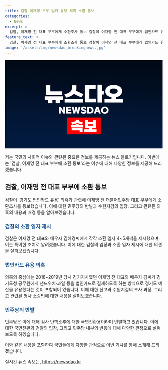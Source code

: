 ```yaml
---
title: 검찰 이재명 부부 법카 유용 의혹 소환 통보
categories:
  - News
excerpt: >
  검찰, 이재명 전 대표 부부에게 소환조사 통보 검찰이 이재명 전 대표 부부에게 법인카드 유용 의혹과 관련해 소환조사를 통보했다. 민주당은 이를 검사 탄핵소추에 대한 국면전환용이라며 반발했다. 이 의혹은 배모씨 등에게 개인 음식값을 법인카드로 결제하도록 하는 방식으로 경기도 예산을 유용했다는 것이다. 민주당은 검찰의 소환은 국면전환 쇼라고 비판했다.
feature_text: >
  검찰, 이재명 전 대표 부부에게 소환조사 통보 검찰이 이재명 전 대표 부부에게 법인카드 유용 의혹과 관련해 소환조사를 통보했다. 민주당은 이를 검사 탄핵소추에 대한 국면전환용이라며 반발했다. 이 의혹은 배모씨 등에게 개인 음식값을 법인카드로 결제하도록 하는 방식으로 경기도 예산을 유용했다는 것이다. 민주당은 검찰의 소환은 국면전환 쇼라고 비판했다.
image: '/assets/img/newsdao_breakingnews.jpg'
---
```


<p><img src="/assets/img/newsdao_breakingnews.jpg" alt="implanttips 속보" /></p>

<p>저는 국민의 사회적 이슈와 관련된 중요한 정보를 제공하는 뉴스 블로거입니다. 이번에는 '검찰, 이재명 전 대표 부부에 소환 통보'라는 이슈에 대해 다양한 정보를 제공해 드리겠습니다.</p>

<h2 data-ke-size="size26">검찰, 이재명 전 대표 부부에 소환 통보</h2>

<p data-ke-size="size16">검찰이 ‘경기도 법인카드 유용’ 의혹과 관련해 이재명 전 더불어민주당 대표 부부에게 소환조사를 통보했습니다. 이에 대한 민주당의 반발과 수원지검의 입장, 그리고 관련된 의혹의 내용과 배경 등을 알아보겠습니다.</p>

<h3><b><span style="color: #1a5490;">검찰의 소환 일자 제시</span></b></h3>

<p data-ke-size="size16">검찰은 이재명 전 대표와 배우자 김혜경씨에게 각각 소환 일자 4~5개씩을 제시했으며, 이는 특이한 조치로 알려졌습니다. 이에 대한 검찰의 입장과 소환 일자 제시에 대한 의견을 살펴보겠습니다.</p>

<h3><b><span style="color: #1a5490;">법인카드 유용 의혹</span></b></h3>

<p data-ke-size="size16">의혹의 중심에는 2018~2019년 당시 경기지사였던 이재명 전 대표와 배우자 김씨가 경기도청 공무원에게 샌드위치·과일 등을 법인카드로 결제하도록 하는 방식으로 경기도 예산을 유용했다는 것이 포함되어 있습니다. 이에 대한 신고와 수원지검의 조사 과정, 그리고 관련된 형사 소송법에 대한 내용을 살펴보겠습니다.</p>

<h3><b><span style="color: #1a5490;">민주당의 반발</span></b></h3>

<p data-ke-size="size16">민주당은 이에 대해 검사 탄핵소추에 대한 국면전환용이라며 반발하고 있습니다. 이에 대한 국면전환과 검찰의 입장, 그리고 민주당 내부의 반응에 대해 다양한 관점으로 살펴보도록 하겠습니다.</p>

<p>이와 같은 내용을 포함하여 국민들에게 다양한 관점으로 이번 기사를 통해 소개해 드리겠습니다.</p>
실시간 뉴스 속보는, <a href="https://newsdao.kr" rel="dofollow">https://newsdao.kr</a>


